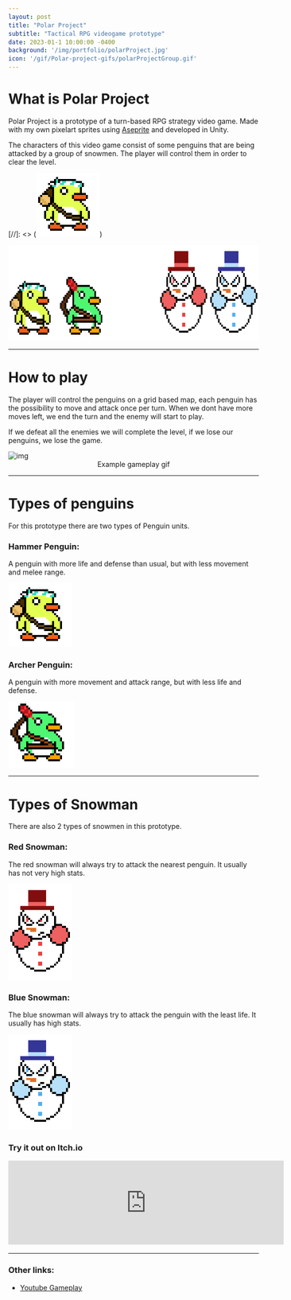 ```yaml
---
layout: post
title: "Polar Project"
subtitle: "Tactical RPG videogame prototype"
date: 2023-01-1 10:00:00 -0400
background: '/img/portfolio/polarProject.jpg'
icon: '/gif/Polar-project-gifs/polarProjectGroup.gif'
---
```


# What is Polar Project

Polar Project is a prototype of a turn-based RPG strategy video game. Made with my own pixelart sprites using [Aseprite](https://www.aseprite.org/) and developed in Unity.

The characters of this video game consist of some penguins that are being attacked by a group of snowmen. The player will control them in order to clear the level.

[//]: <> (![gif](/gif/Polar-project-gifs/Penguin_Hammer.gif))

<img src="/gif/Polar-project-gifs/polarProjectGroup.gif" alt="img" class="responsive-gif" width="640" height="192"/>

___

# How to play

The player will control the penguins on a grid based map, each penguin has the possibility to move and attack once per turn. When we dont have more moves left, we end the turn and the enemy will start to play.

If we defeat all the enemies we will complete the level, if we lose our penguins, we lose the game.

<img src="/gif/Polar-project-gifs/polar-gameplay-example.gif" alt="img" class="responsive-img" width="800" height="600"/>
<center>Example gameplay gif</center>

___

# Types of penguins

For this prototype there are two types of Penguin units.

### Hammer Penguin:

A penguin with more life and defense than usual, but with less movement and melee range.

<img src="/gif/Polar-project-gifs/Penguin_Hammer.gif" alt="img" class="responsive-gif" width="128" height="128"/>

### Archer Penguin:

A penguin with more movement and attack range, but with less life and defense.

<img src="/gif/Polar-project-gifs/Penguin_Archer.gif" alt="img" class="responsive-gif" width="132" height="132"/>

___

# Types of Snowman

There are also 2 types of snowmen in this prototype.

### Red Snowman:

The red snowman will always try to attack the nearest penguin. It usually has not very high stats.

<img src="/gif/Polar-project-gifs/Red_Snowman.gif" alt="img" class="responsive-gif" width="128" height="192"/>

### Blue Snowman:

The blue snowman will always try to attack the penguin with the least life. It usually has high stats.

<img src="/gif/Polar-project-gifs/Blue_Snowman.gif" alt="img" class="responsive-gif" width="128" height="192"/>


### Try it out on Itch.io

<iframe frameborder="0" src="https://itch.io/embed/2078661?linkback=true&amp;border_width=2&amp;bg_color=4d9be6&amp;fg_color=f5c5f7&amp;link_color=411971&amp;border_color=000038" width="554" height="169"><a href="https://sergiogg.itch.io/polar-project">Polar Project by SergioGG</a></iframe>

___

### Other links:

- [Youtube Gameplay](https://youtu.be/Y6akCP2SRIo)